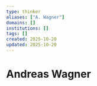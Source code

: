 ```yaml
---
type: thinker
aliases: ["A. Wagner"]
domains: []
institutions: []
tags: []
created: 2025-10-20
updated: 2025-10-20
---
```


# Andreas Wagner


